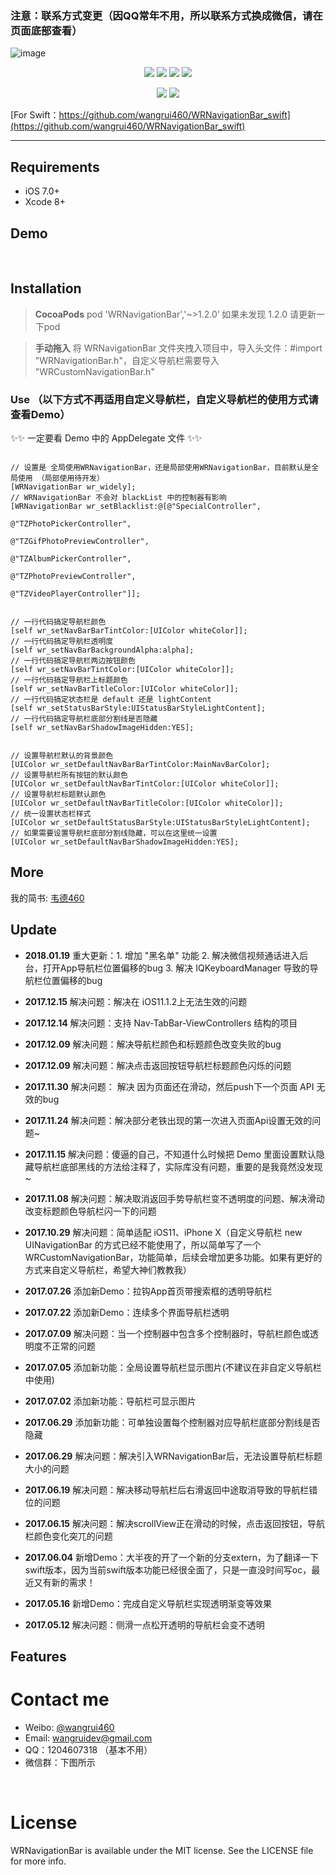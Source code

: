  ### 注意：联系方式变更（因QQ常年不用，所以联系方式换成微信，请在页面底部查看）

![image](https://github.com/wangrui460/WRNavigationBar/raw/master/screenshots/WRNavigationBar.png)

<p align="center">
<a href="https://github.com/wangrui460/WRNavigationBar"><img src="https://img.shields.io/badge/platform-iOS%208.0%2B-ff69b5152950834.svg"></a>
<a href="https://github.com/wangrui460/WRNavigationBar"><img src="https://img.shields.io/cocoapods/v/WRNavigationBar.svg?style=flat"></a>
<a href="https://github.com/wangrui460/WRNavigationBar_swift"><img src="https://img.shields.io/badge/Swift-compatible-orange.svg"></a>
<a href="https://github.com/wangrui460/WRNavigationBar/blob/master/LICENSE"><img src="https://img.shields.io/badge/license-MIT-green.svg?style=flat"></a>
</p>
<p align="center">
<a href="https://twitter.com/wangrui460"><img src="https://img.shields.io/twitter/url/http/shields.io.svg?style=social&maxAge=2592000"></a>
<a href="http://weibo.com/wangrui460"><img src="http://i67.tinypic.com/wbulbr.jpg"></a>
</p>

[For Swift：https://github.com/wangrui460/WRNavigationBar_swift](https://github.com/wangrui460/WRNavigationBar_swift)


------------------------------------------------------------

## Requirements
- iOS 7.0+
- Xcode 8+


## Demo

<div class="wrap">
<img src="https://github.com/wangrui460/WRNavigationBar_swift/raw/master/screenshots/拉钩App首页.gif" alt="">
<img src="https://github.com/wangrui460/WRNavigationBar_swift/raw/master/screenshots/导航栏显示渐变色.gif" alt="">
<img src="https://github.com/wangrui460/WRNavigationBar_swift/raw/master/screenshots/导航栏显示图片.gif" alt="">
<img src="https://github.com/wangrui460/WRNavigationBar_swift/raw/master/screenshots/新浪微博个人中心.gif" alt="">
<img src="https://github.com/wangrui460/WRNavigationBar_swift/raw/master/screenshots/qq空间.gif" alt="">
<img src="https://github.com/wangrui460/WRNavigationBar_swift/raw/master/screenshots/知乎日报.gif" alt="">
<img src="https://github.com/wangrui460/WRNavigationBar_swift/raw/master/screenshots/QQ我的资料页.gif" alt="">
<img src="https://github.com/wangrui460/WRNavigationBar_swift/raw/master/screenshots/蚂蚁森林.gif" alt="">
<img src="https://github.com/wangrui460/WRNavigationBar_swift/raw/master/screenshots/连续多个界面导航栏透明.gif" alt="">
<img src="https://github.com/wangrui460/WRNavigationBar_swift/raw/master/screenshots/自定义导航栏.gif" alt="">
<img src="https://github.com/wangrui460/WRNavigationBar_swift/raw/master/screenshots/移动导航栏.gif" alt="">
</div>


## Installation
> **CocoaPods**
> pod 'WRNavigationBar','~>1.2.0’
如果未发现 1.2.0 请更新一下pod


> **手动拖入**
> 将 WRNavigationBar 文件夹拽入项目中，导入头文件：#import "WRNavigationBar.h"，自定义导航栏需要导入 "WRCustomNavigationBar.h"

### Use （以下方式不再适用自定义导航栏，自定义导航栏的使用方式请查看Demo）
✨✨ 一定要看 Demo 中的 AppDelegate 文件 ✨✨

<pre><code>
// 设置是 全局使用WRNavigationBar，还是局部使用WRNavigationBar，目前默认是全局使用 （局部使用待开发）
[WRNavigationBar wr_widely];
// WRNavigationBar 不会对 blackList 中的控制器有影响
[WRNavigationBar wr_setBlacklist:@[@"SpecialController",
                                                           @"TZPhotoPickerController",
                                                           @"TZGifPhotoPreviewController",
                                                           @"TZAlbumPickerController",
                                                           @"TZPhotoPreviewController",
                                                           @"TZVideoPlayerController"]];
</code></pre>

<pre><code>
// 一行代码搞定导航栏颜色
[self wr_setNavBarBarTintColor:[UIColor whiteColor]];
// 一行代码搞定导航栏透明度
[self wr_setNavBarBackgroundAlpha:alpha];
// 一行代码搞定导航栏两边按钮颜色
[self wr_setNavBarTintColor:[UIColor whiteColor]];
// 一行代码搞定导航栏上标题颜色
[self wr_setNavBarTitleColor:[UIColor whiteColor]];
// 一行代码搞定状态栏是 default 还是 lightContent
[self wr_setStatusBarStyle:UIStatusBarStyleLightContent];
// 一行代码搞定导航栏底部分割线是否隐藏
[self wr_setNavBarShadowImageHidden:YES];
</code></pre>

<pre><code>
// 设置导航栏默认的背景颜色
[UIColor wr_setDefaultNavBarBarTintColor:MainNavBarColor];
// 设置导航栏所有按钮的默认颜色
[UIColor wr_setDefaultNavBarTintColor:[UIColor whiteColor]];
// 设置导航栏标题默认颜色
[UIColor wr_setDefaultNavBarTitleColor:[UIColor whiteColor]];
// 统一设置状态栏样式
[UIColor wr_setDefaultStatusBarStyle:UIStatusBarStyleLightContent];
// 如果需要设置导航栏底部分割线隐藏，可以在这里统一设置
[UIColor wr_setDefaultNavBarShadowImageHidden:YES];
</code></pre>


## More
我的简书: [韦德460](http://www.jianshu.com/p/7e92451ab0b2)


## Update
- **2018.01.19**
重大更新：1. 增加 "黑名单" 功能   2. 解决微信视频通话进入后台，打开App导航栏位置偏移的bug   3. 解决 IQKeyboardManager 导致的导航栏位置偏移的bug

- **2017.12.15**
解决问题：解决在 iOS11.1.2上无法生效的问题

- **2017.12.14**
解决问题：支持 Nav-TabBar-ViewControllers 结构的项目

- **2017.12.09**
解决问题：解决导航栏颜色和标题颜色改变失败的bug

- **2017.12.09**
解决问题：解决点击返回按钮导航栏标题颜色闪烁的问题

- **2017.11.30**
解决问题： 解决 因为页面还在滑动，然后push下一个页面 API 无效的bug

- **2017.11.24**
解决问题：解决部分老铁出现的第一次进入页面Api设置无效的问题~

- **2017.11.15**
解决问题：傻逼的自己，不知道什么时候把 Demo 里面设置默认隐藏导航栏底部黑线的方法给注释了，实际库没有问题，重要的是我竟然没发现~

- **2017.11.08**
解决问题：解决取消返回手势导航栏变不透明度的问题、解决滑动改变标题颜色导航栏闪一下的问题

- **2017.10.29**
解决问题：简单适配 iOS11、iPhone X（自定义导航栏 new UINavigationBar 的方式已经不能使用了，所以简单写了一个WRCustomNavigationBar，功能简单，后续会增加更多功能。如果有更好的方式来自定义导航栏，希望大神们教教我）

- **2017.07.26**
添加新Demo：拉钩App首页带搜索框的透明导航栏

- **2017.07.22**
添加新Demo：连续多个界面导航栏透明

- **2017.07.09**
解决问题：当一个控制器中包含多个控制器时，导航栏颜色或透明度不正常的问题

- **2017.07.05**
添加新功能：全局设置导航栏显示图片(不建议在非自定义导航栏中使用)

- **2017.07.02**
添加新功能：导航栏可显示图片

- **2017.06.29**
添加新功能：可单独设置每个控制器对应导航栏底部分割线是否隐藏

- **2017.06.29**
解决问题：解决引入WRNavigationBar后，无法设置导航栏标题大小的问题

- **2017.06.19**
解决问题：解决移动导航栏后右滑返回中途取消导致的导航栏错位的问题

- **2017.06.15**
解决问题：解决scrollView正在滑动的时候，点击返回按钮，导航栏颜色变化突兀的问题

- **2017.06.04**
新增Demo：大半夜的开了一个新的分支extern，为了翻译一下swift版本，因为当前swift版本功能已经很全面了，只是一直没时间写oc，最近又有新的需求！

- **2017.05.16**
新增Demo：完成自定义导航栏实现透明渐变等效果

- **2017.05.12**
解决问题：侧滑一点松开透明的导航栏会变不透明


## Features

# Contact me
- Weibo: [@wangrui460](http://weibo.com/wangrui460)
- Email:  wangruidev@gmail.com
- QQ：1204607318 （基本不用）
- 微信群：下图所示

<div class="wrap">
<img src="https://github.com/wangrui460/WRNavigationBar/raw/master/screenshots/group.png" alt="">
<img src="https://github.com/wangrui460/WRNavigationBar/raw/master/screenshots/appreciate.png" alt="">
</div>


# License
WRNavigationBar is available under the MIT license. See the LICENSE file for more info.



